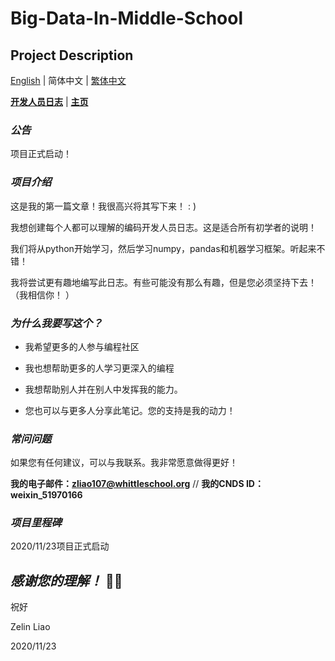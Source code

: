 # Big-Data-In-Middle-School

## Project Description

[English](https://github.com/ZelinLiao/Big-Data-In-Middle-School/blob/main/README.md) | 简体中文 | [繁体中文](https://github.com/ZelinLiao/Big-Data-In-Middle-School/blob/main/%E7%B9%81%E9%AB%94%E4%B8%AD%E6%96%87.md)


**[开发人员日志](---)** | **[主页](https://github.com/ZelinLiao/Big-Data-In-Middle-School/)**


### _公告_


项目正式启动！


### _项目介绍_


这是我的第一篇文章！我很高兴将其写下来！ : )

我想创建每个人都可以理解的编码开发人员日志。这是适合所有初学者的说明！

我们将从python开始学习，然后学习numpy，pandas和机器学习框架。听起来不错！ 

我将尝试更有趣地编写此日志。有些可能没有那么有趣，但是您必须坚持下去！ （我相信你！ ）


### _为什么我要写这个？_


* 我希望更多的人参与编程社区

* 我也想帮助更多的人学习更深入的编程

* 我想帮助别人并在别人中发挥我的能力。

* 您也可以与更多人分享此笔记。您的支持是我的动力！


### _常问问题_


如果您有任何建议，可以与我联系。我非常愿意做得更好！

**我的电子邮件：zliao107@whittleschool.org** // **我的CNDS ID：weixin_51970166**


### _项目里程碑_


2020/11/23项目正式启动


## _感谢您的理解！_ 🐱‍🏍


祝好

Zelin Liao

2020/11/23
